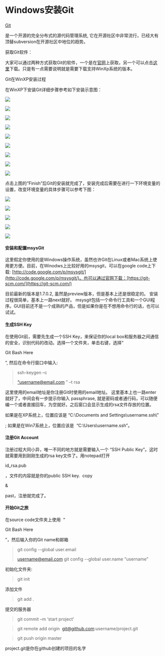 # Windows安装Git

### 

[Git](http://git-scm.com/)

是一个开源的完全分布式的源代码管理系统, 它在开源社区中非常流行，已经大有顶替subversion在开源社区中地位的趋势。 



获取Git软件：

大家可以通过两种方式获取Git的软件，一个是在[官网](http://git-scm.com/)上获取，另一个可以点击[这里](http://code.google.com/p/msysgit/)下载。只是有一点需要说明就是需要下载支持WinXp系统的版本。

Git在WinXP安装过程

在WinXP下安装Git详细步骤参考如下安装示意图：

![](file:///C:/Users/tony/AppData/Local/Temp/enhtmlclip/Image%281%29.png)

![](file:///C:/Users/tony/AppData/Local/Temp/enhtmlclip/Image%282%29.png)

![](file:///C:/Users/tony/AppData/Local/Temp/enhtmlclip/Image%283%29.png)

![](file:///C:/Users/tony/AppData/Local/Temp/enhtmlclip/Image%284%29.png)

![](file:///C:/Users/tony/AppData/Local/Temp/enhtmlclip/Image%285%29.png)

![](file:///C:/Users/tony/AppData/Local/Temp/enhtmlclip/Image%286%29.png)

![](file:///C:/Users/tony/AppData/Local/Temp/enhtmlclip/Image%287%29.png)

![](file:///C:/Users/tony/AppData/Local/Temp/enhtmlclip/Image%288%29.png)

![](file:///C:/Users/tony/AppData/Local/Temp/enhtmlclip/Image%289%29.png)

点击上图的“Finish”后Git的安装就完成了，安装完成后需要在进行一下环境变量的设置，改变环境变量的具体步骤可以参考下图：

![](file:///C:/Users/tony/AppData/Local/Temp/enhtmlclip/Image%2810%29.png)

![](file:///C:/Users/tony/AppData/Local/Temp/enhtmlclip/Image%2811%29.png)

![](file:///C:/Users/tony/AppData/Local/Temp/enhtmlclip/Image%2812%29.png)

![](file:///C:/Users/tony/AppData/Local/Temp/enhtmlclip/Image%2813%29.png)

![](file:///C:/Users/tony/AppData/Local/Temp/enhtmlclip/Image%2814%29.png)



#### 安装和配置msysGit

这里假定你使用的是Windows操作系统，虽然也许Git在Linux或者Mac系统上使用更方便。目前，在Winodws上比较好用的msysgit，可以在google code上下载: [http://code.google.com/p/msysgit/](http://code.google.com/p/msysgit/)。也可以通过官网下载：[https://git-scm.com/](https://git-scm.com/)

 目前最新的版本是1.7.0.2, 虽然是preview版本，但是基本上还是很稳定的。 安装过程很简单，基本上一路next就好。 msysgit包括一个命令行工具和一个GUI程序。GUI目前还不是一个成熟的产品，但是如果你是在不想用命令行的话，也可以试试。

#### 生成SSH Key

在使用Git前，需要先生成一个SSH Key，来保证你的local box和服务器之间通信的安全，识别代码的改动。选择一个文件夹，单击右键，选择“

Git Bash Here

”, 然后在命令行窗口中输入:

> ssh-keygen –c 
>
> [“username@email.com](mailto:%E2%80%9Cusername@email.com)
> ” –t rsa

这里使用的email地址是你注册Git时使用的email地址。 这里基本上也一路enter就好了，中间会有一步提示你输入 passphrase, 就是密码或者通行码，可以随便编一个或者直接回车，为空就好。之后窗口会显示生成的rsa文件存放的位置。

如果是在XP系统上，位置应该是 “C:\Documents and Settings\username\.ssh\”

; 如果是在Win7系统上，位置应该是  “C:\Users\username\.ssh”。

#### 注册Git Account

注册过程大同小异，唯一不同的地方就是需要输入一个 “SSH Public Key”。这时就需要用到刚刚生成的rsa key文件了。用notepad打开

id\_rsa.pub

，文件的内容就是你的public SSH key.  copy 

&

 past，注册就完成了。

#### 开始Git之旅

在source code文件夹上使用  “

Git Bash Here

”，然后输入你的Git name和邮箱

> git config --global user.email 
>
> [username@email.com](mailto:username@email.com)
> git config --global user.name “username”

初始化文件夹:

> git init

添加文件

> git add .

提交的服务器

> git commit –m ‘start project’

> git remote add origin 
> git@github.com:username/project.git

> git push origin master

project.git是你在github创建的项目的名字

